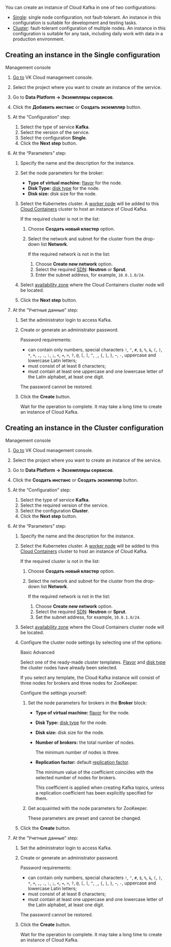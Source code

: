 You can create an instance of Cloud Kafka in one of two configurations:

- [Single](#creating_an_instance_in_the_single_configuration): single node configuration, not fault-tolerant. An instance in this configuration is suitable for development and testing tasks.
- [Cluster](#creating_an_instance_in_the_cluster_configuration): fault-tolerant configuration of multiple nodes. An instance in this configuration is suitable for any task, including daily work with data in a production environment.

## Creating an instance in the Single configuration

<tabs>
<tablist>
<tab>Management console</tab>
</tablist>
<tabpanel>

1. [Go to](https://msk.cloud.vk.com/app/en/) VK Cloud management console.
1. Select the project where you want to create an instance of the service.
1. Go to **Data Platform → Экземпляры сервисов**.
1. Click the **Добавить инстанс** or **Создать экземпляр** button.
1. At the “Configuration” step:

   1. Select the type of service **Kafka**.
   1. Select the version of the service.
   1. Select the configuration **Single**.
   1. Click the **Next step** button.

1. At the “Parameters” step:

   1. Specify the name and the description for the instance.
   1. Set the node parameters for the broker:

      - **Type of virtual machine:** [flavor](/en/computing/iaas/concepts/about#flavors) for the node.
      - **Disk Type:** [disk type](/en/computing/iaas/concepts/about#disks_types_b7c586e) for the node.
      - **Disk size:** disk size for the node.

   1. Select the Kubernetes cluster. A [worker node](/en/kubernetes/k8s/concepts/architecture#cluster_topologies) will be added to this [Cloud Containers](/en/kubernetes/k8s) cluster to host an instance of Cloud Kafka.

      If the required cluster is not in the list:

      1. Choose **Создать новый кластер** option.
      1. Select the network and subnet for the cluster from the drop-down list **Network**.

         If the required network is not in the list:

         1. Choose **Create new network** option.
         1. Select the required [SDN](/en/networks/vnet/concepts/architecture#sdns_used): **Neutron** or **Sprut**.
         1. Enter the subnet address, for example, `10.0.1.0/24`.

   1. Select [availability zone](/en/intro/start/architecture#az) where the Cloud Containers cluster node will be located.
   1. Click the **Next step** button.

1. At the “Учетные данные” step:

   1. Set the administrator login to access Kafka.
   1. Create or generate an administrator password.

      Password requirements:

      - can contain only numbers, special characters `!`, `"`, `#`, `$`, `%`, `&`, `(`, `)`, `*`, `+`, `,`, `.`, `:`, `;`, `<`, `=`, `>`, `?`, `@`, `[`, `]`, `^`, `_`, `{`, `|`, `}`, `~`, `-`, uppercase and lowercase Latin letters;
      - must consist of at least 8 characters;
      - must contain at least one uppercase and one lowercase letter of the Latin alphabet, at least one digit.

      <err>

      The password cannot be restored.

      </err>

   1. Click the **Create** button.

      Wait for the operation to complete. It may take a long time to create an instance of Cloud Kafka.

</tabpanel>
</tabs>

## Creating an instance in the Cluster configuration

<tabs>
<tablist>
<tab>Management console</tab>
</tablist>
<tabpanel>

1. [Go to](https://msk.cloud.vk.com/app/en/) VK Cloud management console.
1. Select the project where you want to create an instance of the service.
1. Go to **Data Platform → Экземпляры сервисов**.
1. Click the **Создать инстанс** or **Создать экземпляр** button.
1. At the “Configuration” step:

   1. Select the type of service **Kafka**.
   1. Select the required version of the service.
   1. Select the configuration **Cluster**.
   1. Click the **Next step** button.

1. At the “Parameters” step:

   1. Specify the name and the description for the instance.
   1. Select the Kubernetes cluster. A [worker node](/en/kubernetes/k8s/concepts/architecture#cluster_topologies) will be added to this [Cloud Containers](/en/kubernetes/k8s) cluster to host an instance of Cloud Kafka.

      If the required cluster is not in the list:

      1. Choose **Создать новый кластер** option.
      1. Select the network and subnet for the cluster from the drop-down list **Network**.

         If the required network is not in the list:

         1. Choose **Create new network** option.
         1. Select the required [SDN](/en/networks/vnet/concepts/architecture#sdns_used): **Neutron** or **Sprut**.
         1. Set the subnet address, for example, `10.0.1.0/24`.

   1. Select [availability zone](/en/intro/start/architecture#az) where the Cloud Containers cluster node will be located.
   1. Configure the cluster node settings by selecting one of the options:

      <tabs>
      <tablist>
      <tab>Basic</tab>
      <tab>Advanced</tab>
      </tablist>
      <tabpanel>

      Select one of the ready-made cluster templates. [Flavor](/en/computing/iaas/concepts/about#flavors) and [disk type](/en/computing/iaas/concepts/about#disks_types_b7c586e) the cluster nodes have already been selected.

      If you select any template, the Cloud Kafka instance will consist of three nodes for brokers and three nodes for ZooKeeper.

      </tabpanel>
      <tabpanel>

      Configure the settings yourself:

      1. Set the node parameters for brokers in the **Broker** block:

         - **Type of virtual machine:** [flavor](/en/computing/iaas/concepts/about#flavors) for the node.
         - **Disk Type:** [disk type](/en/computing/iaas/concepts/about#disks_types_b7c586e) for the node.
         - **Disk size:** disk size for the node.
         - **Number of brokers:** the total number of nodes.

           The minimum number of nodes is three.

         - **Replication factor:** default [replication factor](https://kafka.apache.org/documentation/#intro_concepts_and_terms).

           The minimum value of the coefficient coincides with the selected number of nodes for brokers.

           This coefficient is applied when creating Kafka topics, unless a replication coefficient has been explicitly specified for them.

      1. Get acquainted with the node parameters for ZooKeeper.

         These parameters are preset and cannot be changed.

      </tabpanel>
      </tabs>

   1. Click the **Create** button.

1. At the “Учетные данные” step:

   1. Set the administrator login to access Kafka.
   1. Create or generate an administrator password.

      Password requirements:

      - can contain only numbers, special characters `!`, `"`, `#`, `$`, `%`, `&`, `(`, `)`, `*`, `+`, `,`, `.`, `:`, `;`, `<`, `=`, `>`, `?`, `@`, `[`, `]`, `^`, `_`, `{`, `|`, `}`, `~`, `-`, uppercase and lowercase Latin letters;
      - must consist of at least 8 characters;
      - must contain at least one uppercase and one lowercase letter of the Latin alphabet, at least one digit.

      <err>

      The password cannot be restored.

      </err>

   1. Click the **Create** button.

      Wait for the operation to complete. It may take a long time to create an instance of Cloud Kafka.

</tabpanel>
</tabs>

